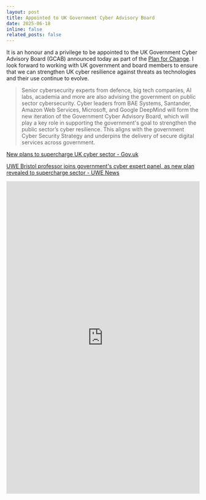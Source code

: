 ```yaml
---
layout: post
title: Appointed to UK Government Cyber Advisory Board
date: 2025-06-18
inline: false
related_posts: false
---
```


It is an honour and a privilege to be appointed to the UK Government Cyber Advisory Board (GCAB) announced today as part of the [Plan for Change](https://www.gov.uk/government/news/new-plans-to-supercharge-uk-cyber-sector). I look forward to working with UK government and board members to ensure that we can strengthen UK cyber resilience against threats as technologies and their use continue to evolve.

> Senior cybersecurity experts from defence, big tech companies, AI labs, academia and more are also advising the government on public sector cybersecurity. Cyber leaders from BAE Systems, Santander, Amazon Web Services, Microsoft, and Google DeepMind will form the new iteration of the Government Cyber Advisory Board, which will play a key role in supporting the government's goal to strengthen the public sector’s cyber resilience. This aligns with the government Cyber Security Strategy and underpins the delivery of secure digital services across government.

[New plans to supercharge UK cyber sector - Gov.uk](https://www.gov.uk/government/news/new-plans-to-supercharge-uk-cyber-sector)

[UWE Bristol professor joins government's cyber expert panel, as new plan revealed to supercharge sector - UWE News](https://www.uwe.ac.uk/news/professor-appointed-to-government-cyber-advisory-board)

<p><iframe src="https://www.linkedin.com/embed/feed/update/urn:li:share:7341110086154543104" height="815" width="504" frameborder="0" allowfullscreen="" title="Embedded post"></iframe></p>

